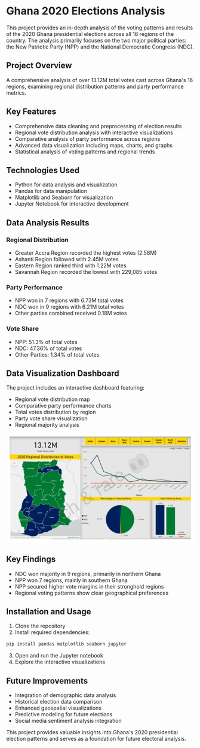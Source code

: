 # Ghana 2020 Elections Analysis

This project provides an in-depth analysis of the voting patterns and results of the 2020 Ghana presidential elections across all 16 regions of the country. The analysis primarily focuses on the two major political parties: the New Patriotic Party (NPP) and the National Democratic Congress (NDC).

## Project Overview

A comprehensive analysis of over 13.12M total votes cast across Ghana's 16 regions, examining regional distribution patterns and party performance metrics.

## Key Features

- Comprehensive data cleaning and preprocessing of election results
- Regional vote distribution analysis with interactive visualizations
- Comparative analysis of party performance across regions
- Advanced data visualization including maps, charts, and graphs
- Statistical analysis of voting patterns and regional trends

## Technologies Used

- Python for data analysis and visualization
- Pandas for data manipulation
- Matplotlib and Seaborn for visualization
- Jupyter Notebook for interactive development

## Data Analysis Results

### Regional Distribution
- Greater Accra Region recorded the highest votes (2.58M)
- Ashanti Region followed with 2.45M votes
- Eastern Region ranked third with 1.22M votes
- Savannah Region recorded the lowest with 229,085 votes

### Party Performance
- NPP won in 7 regions with 6.73M total votes
- NDC won in 9 regions with 6.21M total votes
- Other parties combined received 0.18M votes

### Vote Share
- NPP: 51.3% of total votes
- NDC: 47.36% of total votes
- Other Parties: 1.34% of total votes

## Data Visualization Dashboard

The project includes an interactive dashboard featuring:
- Regional vote distribution map
- Comparative party performance charts
- Total votes distribution by region
- Party vote share visualization
- Regional majority analysis

![Ghana 2020 Elections Dashboard](Images/2020_Elections_Dashboard.jpg)

## Key Findings

- NDC won majority in 9 regions, primarily in northern Ghana
- NPP won 7 regions, mainly in southern Ghana
- NPP secured higher vote margins in their stronghold regions
- Regional voting patterns show clear geographical preferences

## Installation and Usage

1. Clone the repository
2. Install required dependencies:
```python
pip install pandas matplotlib seaborn jupyter
```
3. Open and run the Jupyter notebook
4. Explore the interactive visualizations

## Future Improvements

- Integration of demographic data analysis
- Historical election data comparison
- Enhanced geospatial visualizations
- Predictive modeling for future elections
- Social media sentiment analysis integration

This project provides valuable insights into Ghana's 2020 presidential election patterns and serves as a foundation for future electoral analysis.
